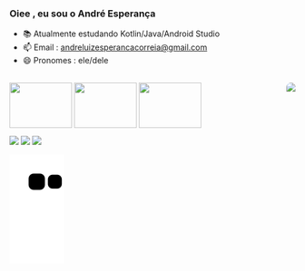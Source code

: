 ### Oiee , eu sou o André Esperança



- 📚 Atualmente estudando Kotlin/Java/Android Studio
- 📫 Email : andreluizesperancacorreia@gmail.com
- 😄 Pronomes : ele/dele



<div style="display: inline_block"><br>
  <img align="center"  height="80" width="110" src="https://cdn.jsdelivr.net/gh/devicons/devicon/icons/kotlin/kotlin-original-wordmark.svg">
  <img align="center"  height="80" width="110" src="https://cdn.jsdelivr.net/gh/devicons/devicon/icons/androidstudio/androidstudio-original-wordmark.svg">
  <img align="center"  height="80" width="110" src="https://cdn.jsdelivr.net/gh/devicons/devicon/icons/firebase/firebase-plain-wordmark.svg">
        

  <img align="right" height="150" style="border-radius:50px;" src="https://c.tenor.com/41I-iMyClCgAAAAd/programmer-programming.gif">
</div>

<div> 
 
  <a href="https://www.instagram.com/dee_esperanca" target="_blank"><img src="https://img.shields.io/badge/-Instagram-%23E4405F?style=for-the-badge&logo=instagram&logoColor=white" target="_blank"></a>
  <a href = "mailto:andreluizesperancacorreia@gmail.com"><img src="https://img.shields.io/badge/-Gmail-%23333?style=for-the-badge&logo=gmail&logoColor=white" target="_blank"></a>
  <a href="https://www.linkedin.com/in/andr%C3%A9-esperan%C3%A7a-34021a235" target="_blank"><img src="https://img.shields.io/badge/-LinkedIn-%230077B5?style=for-the-badge&logo=linkedin&logoColor=white" target="_blank"></a> 

  ![Snake animation](https://github.com/andreesperanca/andreesperanca/blob/output/github-contribution-grid-snake.svg)
 
</div>


         
          

          
